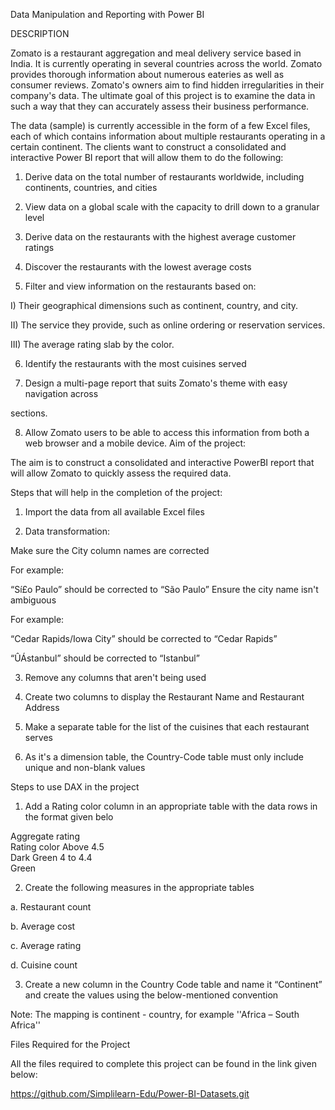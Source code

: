 
Data Manipulation and Reporting with Power BI

DESCRIPTION

Zomato is a restaurant aggregation and meal delivery service based in India. It is currently operating in several countries across the world. Zomato provides thorough information about numerous eateries as well as consumer reviews. Zomato's owners aim to find hidden irregularities in their company's data. The ultimate goal of this project is to examine the data in such a way that they can accurately assess their business performance.

The data (sample) is currently accessible in the form of a few Excel files, each of which contains information about multiple restaurants operating in a certain continent. The clients want to construct a consolidated and interactive Power BI report that will allow them to do the following:

  1. Derive data on the total number of restaurants worldwide, including continents, countries, and cities

  2. View data on a global scale with the capacity to drill down to a granular level

  3. Derive data on the restaurants with the highest average customer ratings

  4. Discover the restaurants with the lowest average costs

  5. Filter and view information on the restaurants based on:

  I) Their geographical dimensions such as continent, country, and city.
  
  II) The service they provide, such as online ordering or reservation services.
  
  III) The average rating slab by the color.

   6. Identify the restaurants with the most cuisines served

   7. Design a multi-page report that suits Zomato's theme with easy navigation across  

   sections.

   8. Allow Zomato users to be able to access this information from both a web browser 
           and a mobile device.
           Aim of the project:

   The aim is to construct a consolidated and interactive PowerBI report that will allow Zomato to quickly assess the required data.


   Steps that will help in the completion of the project:

   1. Import the data from all available Excel files

   2. Data transformation: 

   Make sure the City column names are corrected 

   For example: 

   “Sí£o Paulo” should be corrected to “São Paulo”
    Ensure the city name isn't ambiguous

  For example: 

  “Cedar Rapids/Iowa City” should be corrected to “Cedar Rapids”

  “ÛÁstanbul” should be corrected to “Istanbul”
 
  3. Remove any columns that aren't being used 

  4. Create two columns to display the Restaurant Name and Restaurant Address

  5. Make a separate table for the list of the cuisines that each restaurant serves

  6. As it's a dimension table, the Country-Code table must only include unique and non-blank values


  Steps to use DAX in the project
 
  1) Add a Rating color column in an appropriate table with the data rows in the format given belo                                               

  Aggregate rating                        
  Rating color
   Above 4.5  
  Dark Green
  4 to 4.4  
  Green

  2) Create the following measures in the appropriate tables 
 
  a. Restaurant count
 
  b. Average cost

  c. Average rating 

  d. Cuisine count

  3) Create a new column in the Country Code table and name it “Continent” and create the values using the below-mentioned convention

  Note: The mapping is continent - country, for example ''Africa – South Africa'' 


  Files Required for the Project

All the files required to complete this project can be found in the link given below:

https://github.com/Simplilearn-Edu/Power-BI-Datasets.git
